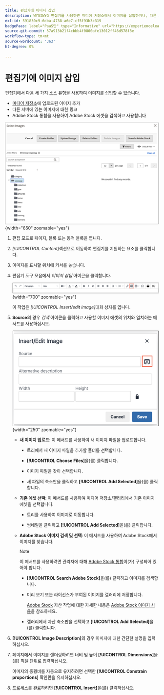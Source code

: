 ```yaml
---
title: 편집기에 이미지 삽입
description: WYSIWYG 편집기를 사용하면 미디어 저장소에서 이미지를 삽입하거나, 다른 서버에 있는 이미지에 연결하거나, Adobe Stock 에셋을 사용할 수 있습니다.
exl-id: 591830c9-6dba-4738-a6e7-cf5f93b3c319
badgePaas: label="PaaS만" type="Informative" url="https://experienceleague.adobe.com/en/docs/commerce/user-guides/product-solutions" tooltip="Adobe Commerce 온 클라우드 프로젝트(Adobe 관리 PaaS 인프라) 및 온프레미스 프로젝트에만 적용됩니다."
source-git-commit: 57a913b21f4cbbb4f0800afe13012ff46d578f8e
workflow-type: tm+mt
source-wordcount: '363'
ht-degree: 0%

---
```


# 편집기에 이미지 삽입

편집기에서 다음 세 가지 소스 유형을 사용하여 이미지를 삽입할 수 있습니다.

- [미디어 저장소](media-storage.md)에 업로드된 이미지 추가
- 다른 서버에 있는 이미지에 대한 링크
- Adobe Stock 통합을 사용하여 Adobe Stock 에셋을 검색하고 사용합니다

![미디어 저장소](./assets/media-storage.png){width="650" zoomable="yes"}

1. 편집 모드로 페이지, 블록 또는 동적 블록을 엽니다.

1. _[!UICONTROL Content]_&#x200B;섹션으로 이동하여 편집기를 지원하는 요소를 클릭합니다.

1. 이미지를 표시할 위치에 커서를 놓습니다.

1. 편집기 도구 모음에서 _이미지 삽입_ 아이콘을 클릭합니다.

   ![이미지 삽입 아이콘](./assets/editor-toolbar-image-button.png){width="700" zoomable="yes"}

   이 작업은 _[!UICONTROL Insert/edit image]_&#x200B;대화 상자를 엽니다.

1. **Source**&#x200B;의 경우 _검색_ 아이콘을 클릭하고 사용할 이미지 에셋의 위치와 일치하는 메서드를 사용하십시오.

   ![검색 아이콘 선택](./assets/editor-dialog-insert-image.png){width="250" zoomable="yes"}

   - **새 이미지 업로드**: 이 메서드를 사용하여 새 이미지 파일을 업로드합니다.

      - 트리에서 새 이미지 파일을 추가할 폴더를 선택합니다.

      - **[!UICONTROL Choose Files]**&#x200B;을(를) 클릭합니다.

      - 이미지 파일을 찾아 선택합니다.

      - 새 파일의 축소판을 클릭하고 **[!UICONTROL Add Selected]**&#x200B;을(를) 클릭합니다.

   - **기존 에셋 선택**: 이 메서드를 사용하여 미디어 저장소/갤러리에서 기존 이미지 에셋을 선택합니다.

      - 트리를 사용하여 이미지로 이동합니다.

      - 썸네일을 클릭하고 **[!UICONTROL Add Selected]**&#x200B;을(를) 클릭합니다.

   - **Adobe Stock 이미지 검색 및 선택**: 이 메서드를 사용하여 Adobe Stock에서 이미지를 찾습니다.

     >[!NOTE]
     >
     >이 메서드를 사용하려면 관리자에 대해 [Adobe Stock 통합](adobe-stock.md)이(가) 구성되어 있어야 합니다.

      - **[!UICONTROL Search Adobe Stock]**&#x200B;을(를) 클릭하고 이미지를 검색합니다.

      - 미리 보기 또는 라이선스가 부여된 이미지를 갤러리에 저장합니다.

        [Adobe Stock](https://stock.adobe.com) 자산 작업에 대한 자세한 내용은 [Adobe Stock 이미지 사용](adobe-stock-manage.md)을 참조하세요.

      - 갤러리에서 자산 축소판을 선택하고 **[!UICONTROL Add Selected]**&#x200B;을(를) 클릭합니다.

1. **[!UICONTROL Image Description]**&#x200B;의 경우 이미지에 대한 간단한 설명을 입력하십시오.

1. 페이지에서 이미지를 렌더링하려면 너비 및 높이 **[!UICONTROL Dimensions]**&#x200B;을(를) 픽셀 단위로 입력하십시오.

   이미지의 종횡비를 자동으로 유지하려면 선택한 **[!UICONTROL Constrain proportions]** 확인란을 유지하십시오.

1. 프로세스를 완료하려면 **[!UICONTROL Insert]**&#x200B;을(를) 클릭하십시오.
